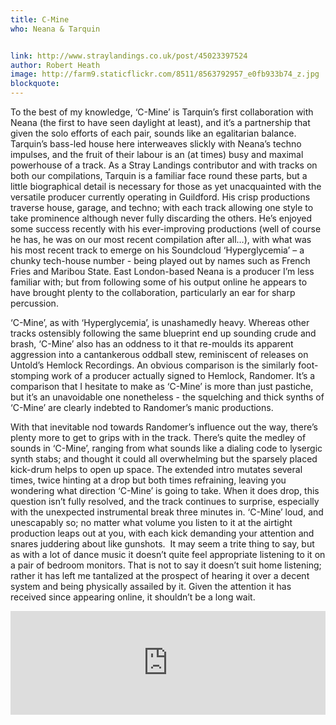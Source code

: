 ```yaml
---
title: C-Mine
who: Neana & Tarquin


link: http://www.straylandings.co.uk/post/45023397524
author: Robert Heath
image: http://farm9.staticflickr.com/8511/8563792957_e0fb933b74_z.jpg
blockquote:
---
```


To the best of my knowledge, ‘C-Mine’ is Tarquin’s first collaboration with Neana (the first to have seen daylight at least), and it’s a partnership that given the solo efforts of each pair, sounds like an egalitarian balance. Tarquin’s bass-led house here interweaves slickly with Neana’s techno impulses, and the fruit of their labour is an (at times) busy and maximal powerhouse of a track. As a Stray Landings contributor and with tracks on both our compilations, Tarquin is a familiar face round these parts, but a little biographical detail is necessary for those as yet unacquainted with the versatile producer currently operating in Guildford. His crisp productions traverse house, garage, and techno; with each track allowing one style to take prominence although never fully discarding the others. He’s enjoyed some success recently with his ever-improving productions (well of course he has, he was on our most recent compilation after all…), with what was his most recent track to emerge on his Soundcloud ‘Hyperglycemia’ – a chunky tech-house number - being played out by names such as French Fries and Maribou State. East London-based Neana is a producer I’m less familiar with; but from following some of his output online he appears to have brought plenty to the collaboration, particularly an ear for sharp percussion.

‘C-Mine’, as with ‘Hyperglycemia’, is unashamedly heavy. Whereas other tracks ostensibly following the same blueprint end up sounding crude and brash, ‘C-Mine’ also has an oddness to it that re-moulds its apparent aggression into a cantankerous oddball stew, reminiscent of releases on Untold’s Hemlock Recordings. An obvious comparison is the similarly foot-stomping work of a producer actually signed to Hemlock, Randomer. It’s a comparison that I hesitate to make as ‘C-Mine’ is more than just pastiche, but it’s an unavoidable one nonetheless - the squelching and thick synths of ‘C-Mine’ are clearly indebted to Randomer’s manic productions.

With that inevitable nod towards Randomer’s influence out the way, there’s plenty more to get to grips with in the track. There’s quite the medley of sounds in ‘C-Mine’, ranging from what sounds like a dialing code to lysergic synth stabs; and thought it could all overwhelming but the sparsely placed kick-drum helps to open up space. The extended intro mutates several times, twice hinting at a drop but both times refraining, leaving you wondering what direction ‘C-Mine’ is going to take. When it does drop, this question isn’t fully resolved, and the track continues to surprise, especially with the unexpected instrumental break three minutes in. ‘C-Mine’ loud, and unescapably so; no matter what volume you listen to it at the airtight production leaps out at you, with each kick demanding your attention and snares juddering about like gunshots.  It may seem a trite thing to say, but as with a lot of dance music it doesn’t quite feel appropriate listening to it on a pair of bedroom monitors. That is not to say it doesn’t suit home listening; rather it has left me tantalized at the prospect of hearing it over a decent system and being physically assailed by it. Given the attention it has received since appearing online, it shouldn’t be a long wait.

<iframe frameborder="no" height="166" scrolling="no" src="https://w.soundcloud.com/player/?url=http%3A%2F%2Fapi.soundcloud.com%2Ftracks%2F79380747" width="100%"></iframe>